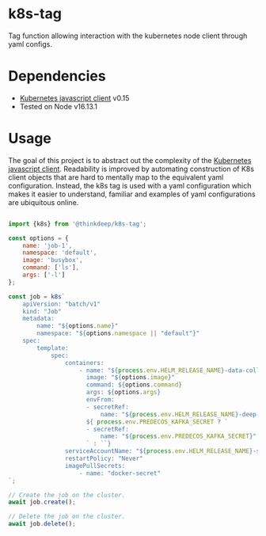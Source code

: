 # k8s-tag
Tag function allowing interaction with the kubernetes node client through yaml configs.

# Dependencies
- [Kubernetes javascript client](https://github.com/kubernetes-client/javascript) v0.15
- Tested on Node v16.13.1

# Usage
The goal of this project is to abstract out the complexity of the [Kubernetes javascript client](https://github.com/kubernetes-client/javascript). Readability is improved by automating construction of K8s client objects that are hard
to mentally map to the equivalent yaml configuration. Instead, the k8s tag is used with a yaml configuration which
makes it easier to understand, familiar and examples of yaml configurations are ubiquitous online.

```javascript

import {k8s} from '@thinkdeep/k8s-tag';

const options = {
    name: 'job-1',
    namespace: 'default',
    image: 'busybox',
    command: ['ls'],
    args: ['-l']
};

const job = k8s`
    apiVersion: "batch/v1"
    kind: "Job"
    metadata:
        name: "${options.name}"
        namespace: "${options.namespace || "default"}"
    spec:
        template:
            spec:
                containers:
                    - name: "${process.env.HELM_RELEASE_NAME}-data-collector"
                      image: "${options.image}"
                      command: ${options.command}
                      args: ${options.args}
                      envFrom:
                      - secretRef:
                          name: "${process.env.HELM_RELEASE_NAME}-deep-microservice-collection-secret"
                      ${ process.env.PREDECOS_KAFKA_SECRET ? `
                      - secretRef:
                          name: "${process.env.PREDECOS_KAFKA_SECRET}"
                      ` : ``}
                serviceAccountName: "${process.env.HELM_RELEASE_NAME}-secret-accessor-service-account"
                restartPolicy: "Never"
                imagePullSecrets:
                    - name: "docker-secret"
`;

// Create the job on the cluster.
await job.create();

// Delete the job on the cluster.
await job.delete();

```